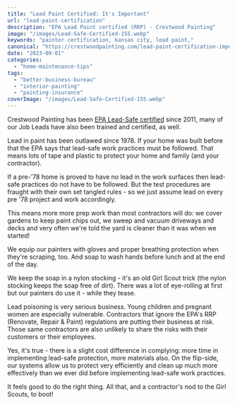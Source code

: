 ```yaml
---
title: "Lead Paint Certified: It's Important"
url: "lead-paint-certification"
description: "EPA Lead Paint certified (RRP) - Crestwood Painting"
image: "/images/Lead-Safe-Certified-155.webp"
keywords: "painter certification, kansas city, lead paint,"
canonical: "https://crestwoodpainting.com/lead-paint-certification-important/"
date: "2023-09-01"
categories:
  - "home-maintenance-tips"
tags:
  - "better-business-bureau"
  - "interior-painting"
  - "painting-insurance"
coverImage: "/images/Lead-Safe-Certified-155.webp"
---
```

Crestwood Painting has been [EPA Lead-Safe certified](/lead-paint-safety/) since 2011, many of our Job Leads have also been trained and certified, as well.

Lead in paint has been outlawed since 1978. If your home was built before that the EPA says that lead-safe work practices must be followed. That means lots of tape and plastic to protect your home and family (and your contractor).

If a pre-'78 home is proved to have no lead in the work surfaces then lead-safe practices do not have to be followed. But the test procedures are fraught with their own set tangled rules - so we just assume lead on every pre '78 project and work accordingly.

This means more more prep work than most contractors will do: we cover gardens to keep paint chips out, we sweep and vacuum driveways and decks and very often we're told the yard is cleaner than it was when we started!

We equip our painters with gloves and proper breathing protection when they're scraping, too. And soap to wash hands before lunch and at the end of the day.

We keep the soap in a nylon stocking - it's an old Girl Scout trick (the nylon stocking keeps the soap free of dirt). There was a lot of eye-rolling at first but our painters do use it - while they tease.

Lead poisoning is very serious business. Young children and pregnant women are especially vulnerable. Contractors that ignore the EPA's RRP (Renovate, Repair & Paint) regulations are putting their business at risk. Those same contractors are also unlikely to share the risks with their customers or their employees.

Yes, it's true - there is a slight cost difference in complying: more time in implementing lead-safe protection, more materials also. On the flip-side, our systems allow us to protect very efficiently and clean up much more effectively than we ever did before implementing lead-safe work practices.

It feels good to do the right thing. All that, and a contractor's nod to the Girl Scouts, to boot!
